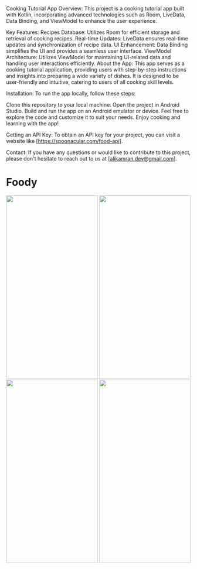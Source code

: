 Cooking Tutorial App
Overview:
This project is a cooking tutorial app built with Kotlin, incorporating advanced technologies such as Room, LiveData, Data Binding, and ViewModel to enhance the user experience.

Key Features:
Recipes Database: Utilizes Room for efficient storage and retrieval of cooking recipes.
Real-time Updates: LiveData ensures real-time updates and synchronization of recipe data.
UI Enhancement: Data Binding simplifies the UI and provides a seamless user interface.
ViewModel Architecture: Utilizes ViewModel for maintaining UI-related data and handling user interactions efficiently.
About the App:
This app serves as a cooking tutorial application, providing users with step-by-step instructions and insights into preparing a wide variety of dishes. It is designed to be user-friendly and intuitive, catering to users of all cooking skill levels.

Installation:
To run the app locally, follow these steps:

Clone this repository to your local machine.
Open the project in Android Studio.
Build and run the app on an Android emulator or device.
Feel free to explore the code and customize it to suit your needs. Enjoy cooking and learning with the app!

Getting an API Key:
To obtain an API key for your project, you can visit a website like [https://spoonacular.com/food-api].

Contact:
If you have any questions or would like to contribute to this project, please don't hesitate to reach out to us at [alikamran.dev@gmail.com].



# Foody
<img src="https://github.com/alikamrann/Foody/assets/68841512/c2abf1c1-9768-40e9-bc22-dac42c565f7a" width="250" height="500">

<img src="https://github.com/alikamrann/Foody/assets/68841512/63867abf-09f5-4cf0-953d-0f7aef4f67bf" width="250" height="500">
<img src="https://github.com/alikamrann/Foody/assets/68841512/4f9d8556-147d-4ef7-aedb-0989db21bac8" width="250" height="500">
<img src="https://github.com/alikamrann/Foody/assets/68841512/c802e7d8-bf80-4aed-a1cd-e5fb6f342665" width="250" height="500">
